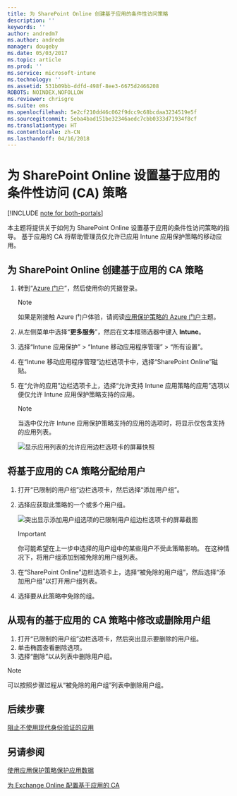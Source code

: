 ```yaml
---
title: 为 SharePoint Online 创建基于应用的条件性访问策略
description: ''
keywords: ''
author: andredm7
ms.author: andredm
manager: dougeby
ms.date: 05/03/2017
ms.topic: article
ms.prod: ''
ms.service: microsoft-intune
ms.technology: ''
ms.assetid: 531b09bb-ddfd-498f-8ee3-6675d2466208
ROBOTS: NOINDEX,NOFOLLOW
ms.reviewer: chrisgre
ms.suite: ems
ms.openlocfilehash: 5e2cf210dd46c062f9dcc9c68bcdaa3234519e5f
ms.sourcegitcommit: 5eba4bad151be32346aedc7cbb0333d71934f8cf
ms.translationtype: HT
ms.contentlocale: zh-CN
ms.lasthandoff: 04/16/2018
---
```

# <a name="set-up-app-based-conditional-access-ca-policies-for-sharepoint-online"></a>为 SharePoint Online 设置基于应用的条件性访问 (CA) 策略

[!INCLUDE [note for both-portals](../includes/note-for-both-portals.md)]

本主题将提供关于如何为 SharePoint Online 设置基于应用的条件性访问策略的指导。 基于应用的 CA 将帮助管理员仅允许已应用 Intune 应用保护策略的移动应用。

## <a name="to-create-the-app-based-ca-policy-for-sharepoint-online"></a>为 SharePoint Online 创建基于应用的 CA 策略

1. 转到“[Azure 门户](https://portal.azure.com)”，然后使用你的凭据登录。

    > [!NOTE]
    > 如果是刚接触 Azure 门户体验，请阅读[应用保护策略的 Azure 门户](azure-portal-for-microsoft-intune-mam-policies.md)主题。

2. 从左侧菜单中选择“**更多服务**”，然后在文本框筛选器中键入 **Intune**。

3. 选择“Intune 应用保护” > “Intune 移动应用程序管理” > “所有设置”。

4. 在“Intune 移动应用程序管理”边栏选项卡中，选择“SharePoint Online”磁贴。

5. 在“允许的应用”边栏选项卡上，选择“允许支持 Intune 应用策略的应用”选项以便仅允许 Intune 应用保护策略支持的应用。

    > [!NOTE] 
    > 当选中仅允许 Intune 应用保护策略支持的应用的选项时，将显示仅包含支持的应用列表。

    ![显示应用列表的允许应用边栏选项卡的屏幕快照](../media/mam-ca-spo-allowed-apps.png)

## <a name="to-assign-app-based-ca-policies-to-your-users"></a>将基于应用的 CA 策略分配给用户

1. 打开“已限制的用户组”边栏选项卡，然后选择“添加用户组”。

2. 选择应获取此策略的一个或多个用户组。

    ![突出显示添加用户组选项的已限制用户组边栏选项卡的屏幕截图](../media/mam-ca-spo-restricted-groups.png)

    > [!IMPORTANT] 
    > 你可能希望在上一步中选择的用户组中的某些用户不受此策略影响。 在这种情况下，将用户组添加到被免除的用户组列表。 

3. 在“SharePoint Online”边栏选项卡上，选择“被免除的用户组”，然后选择“添加用户组”以打开用户组列表。

4. 选择要从此策略中免除的组。  

## <a name="to-modify-or-delete-user-groups-from-an-existing-app-based-ca-policy"></a>从现有的基于应用的 CA 策略中修改或删除用户组

1. 打开“已限制的用户组”边栏选项卡，然后突出显示要删除的用户组。
2. 单击椭圆查看删除选项。
3. 选择“删除”以从列表中删除用户组。

> [!NOTE] 
> 可以按照步骤过程从“被免除的用户组”列表中删除用户组。

## <a name="next-steps"></a>后续步骤

[阻止不使用现代身份验证的应用](block-apps-with-no-modern-authentication.md)

## <a name="see-also"></a>另请参阅

[使用应用保护策略保护应用数据](protect-app-data-using-mobile-app-management-policies-with-microsoft-intune.md)

[为 Exchange Online 配置基于应用的 CA](mam-ca-for-exchange-online.md)
